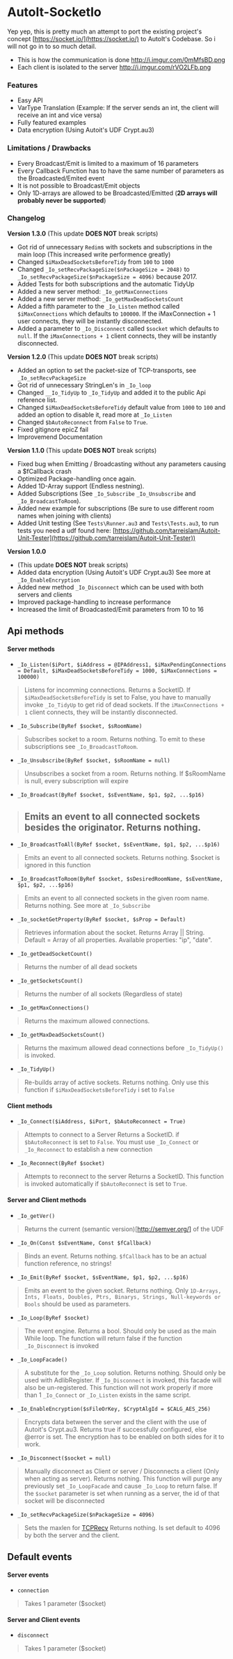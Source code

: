 # AutoIt-SocketIo

Yep yep, this is pretty much an attempt to port the existing project's concept [https://socket.io/](https://socket.io/) to AutoIt's Codebase. So i will not go in to so much detail.


* This is how the communication is done http://i.imgur.com/0mMfsBD.png
* Each client is isolated to the server http://i.imgur.com/rVO2LFb.png


### Features
* Easy API
* VarType Translation (Example: If the server sends an int, the client will receive an int and vice versa)
* Fully featured examples
* Data encryption (Using Autoit's UDF Crypt.au3)

### Limitations / Drawbacks
* Every Broadcast/Emit is limited to a maximum of 16 parameters
* Every Callback Function has to have the same number of parameters as the Broadcasted/Emited event
* It is not possible to Broadcast/Emit objects
* Only 1D-arrays are allowed to be Broadcasted/Emitted (**2D arrays will probably never be supported**)


### Changelog

**Version 1.3.0** (This update **DOES NOT** break scripts)
 * Got rid of unnecessary `Redim`s with sockets and subscriptions in the main loop (This increased write performence greatly)
 * Changed `$iMaxDeadSocketsBeforeTidy` from `100` to `1000`
 * Changed `_Io_setRecvPackageSize($nPackageSize = 2048)` to `_Io_setRecvPackageSize($nPackageSize = 4096)` because 2017.
 * Added Tests for both subscriptions and the automatic TidyUp
 * Added a new server method: `_Io_getMaxConnections`
 * Added a new server method: `_Io_getMaxDeadSocketsCount`
 * Added a fifth parameter to the `_Io_Listen` method called `$iMaxConnections` which defaults to `100000`. If the iMaxConnection + 1 user connects, they will be instantly disconnected.
 * Added a parameter to `_Io_Disconnect` called `$socket` which defaults to `null`.  If the `iMaxConnections + 1` client connects, they will be instantly disconnected.


**Version 1.2.0** (This update **DOES NOT** break scripts)
 * Added an option to set the packet-size of TCP-transports, see `_Io_setRecvPackageSize`
 * Got rid of unnecessary StringLen's in `_Io_loop`
 * Changed `__Io_TidyUp` to `_Io_TidyUp` and added it to the public Api reference list.
 * Changed `$iMaxDeadSocketsBeforeTidy` default value from `1000` to `100` and added an option to disable it, read more at `_Io_Listen`
 * Changed `$bAutoReconnect` from `False` to `True`.
 * Fixed gitignore epicZ fail
 * Improvemend Documentation

**Version 1.1.0** (This update **DOES NOT** break scripts)
 * Fixed bug when Emitting / Broadcasting without any parameters causing a $fCallback crash
 * Optimized Package-handling once again.
 * Added 1D-Array support (Endless nestning).
 * Added Subscriptions (See `_Io_Subscribe` `_Io_Unsubscribe` and `_Io_BroadcastToRoom`).
 * Added new example for subscriptions (Be sure to use different room names when joining with clients)
 * Added Unit testing (See `Tests\Runner.au3` and `Tests\Tests.au3`, to run tests you need a udf found here: [https://github.com/tarreislam/Autoit-Unit-Tester](https://github.com/tarreislam/Autoit-Unit-Tester))

**Version 1.0.0**
 * (This update **DOES NOT** break scripts)
 * Added data encryption (Using Autoit's UDF Crypt.au3) See more at `_Io_EnableEncryption`
 * Added new method `_Io_Disconnect` which can be used with both servers and clients
 * Improved package-handling to increase performance
 * Increased the limit of Broadcasted/Emit parameters from 10 to 16


## Api methods

#### Server methods
* `_Io_Listen($iPort, $iAddress = @IPAddress1, $iMaxPendingConnections = Default, $iMaxDeadSocketsBeforeTidy = 1000, $iMaxConnections = 100000)`

> Listens for incomming connections.
> Returns a SocketID.
> If `$iMaxDeadSocketsBeforeTidy` is set to False, you have to manually invoke `_Io_TidyUp` to get rid of dead sockets. If the `iMaxConnections + 1` client connects, they will be instantly disconnected.

* `_Io_Subscribe(ByRef $socket, $sRoomName)`

> Subscribes socket to a room.
> Returns nothing.
> To emit to these subscriptions see `_Io_BroadcastToRoom`.

* `_Io_Unsubscribe(ByRef $socket, $sRoomName = null)`

> Unsubscribes a socket from a room.
> Returns nothing.
> If $sRoomName is null, every subscription will expire

* `_Io_Broadcast(ByRef $socket, $sEventName, $p1, $p2, ...$p16)`


> Emits an event to all connected sockets besides the originator.
> Returns nothing.
> -

* `_Io_BroadcastToAll(ByRef $socket, $sEventName, $p1, $p2, ...$p16)`

> Emits an event to all connected sockets.
> Returns nothing.
> $socket is ignored in this function

* `_Io_BroadcastToRoom(ByRef $socket, $sDesiredRoomName, $sEventName, $p1, $p2, ...$p16)`

> Emits an event to all connected sockets in the given room name.
> Returns nothing.
> See more at `_Io_Subscribe`

* `_Io_socketGetProperty(ByRef $socket, $sProp = Default)`

> Retrieves information about the socket.
> Returns Array || String.
> Default = Array of all properties. Available properties: "ip", "date".

* `_Io_getDeadSocketCount()`

>
> Returns the number of all dead sockets
>

* `_Io_getSocketsCount()`


>
> Returns the number of all sockets (Regardless of state)
>

* `_Io_getMaxConnections()`


>
> Returns the maximum allowed connections.
>


* `_Io_getMaxDeadSocketsCount()`


>
> Returns the maximum allowed dead connections before `_Io_TidyUp()` is invoked.
>


* `_Io_TidyUp()`

> Re-builds array of active sockets.
> Returns nothing.
> Only use this function if `$iMaxDeadSocketsBeforeTidy` i set to `False`

#### Client methods
* `_Io_Connect($iAddress, $iPort, $bAutoReconnect = True)`

> Attempts to connect to a Server
> Returns a SocketID.
> if `$bAutoReconnect` is set to `False`. You must use `_Io_Connect` or `_Io_Reconnect` to establish a new connection

* `_Io_Reconnect(ByRef $socket)`

> Attempts to reconnect to the server
> Returns a SocketID.
> This function is invoked automatically if `$bAutoReconnect` is set to `True`.

#### Server and Client methods
* `_Io_getVer()`

>
> Returns the current (semantic version)[http://semver.org/] of the UDF
>

* `_Io_On(Const $sEventName, Const $fCallback)`

> Binds an event.
> Returns nothing.
> `$fCallback` has to be an actual function reference, no strings!

* `_Io_Emit(ByRef $socket, $sEventName, $p1, $p2, ...$p16)`

> Emits an event to the given socket.
> Returns nothing.
> Only `1D-Arrays, Ints, Floats, Doubles, Ptrs, Binarys, Strings, Null-keywords or Bools` should be used as parameters.

* `_Io_Loop(ByRef $socket)`

> The event engine.
> Returns a bool.
> Should only be used as the main While loop. The function will return false if the function `_Io_Disconnect` is invoked

* `_Io_LoopFacade()`

> A substitute for the `_Io_Loop` solution.
> Returns nothing.
> Should only be used with AdlibRegister. If `_Io_Disconnect` is invoked, this facade will also be un-registered. This function will not work properly if more than 1 `_Io_Connect` or `_Io_Listen` exists in the same script.

* `_Io_EnableEncryption($sFileOrKey, $CryptAlgId = $CALG_AES_256)`

> Encrypts data between the server and the client with the use of Autoit's Crypt.au3.
> Returns true if successfully configured, else @error is set.
> The encryption has to be enabled on both sides for it to work.


* `_Io_Disconnect($socket = null)`

> Manually disconnect as Client or server / Disconnects a client (Only when acting as server).
> Returns nothing.
> This function will purge any previously set `_Io_LoopFacade` and cause `_Io_Loop` to return false. If the `$socket` parameter is set when running as a server, the id of that socket will be disconnected

* `_Io_setRecvPackageSize($nPackageSize = 4096)`

> Sets the maxlen for [TCPRecv](https://www.autoitscript.com/autoit3/docs/functions/TCPRecv.htm)
> Returns nothing.
> Is set default to 4096 by both the server and the client.

## Default events

#### Server events
* `connection`

> Takes 1 parameter ($socket)

#### Server and Client events
* `disconnect`

> Takes 1 parameter ($socket)